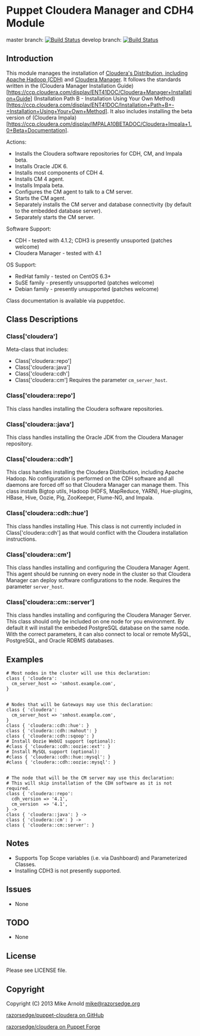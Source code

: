 Puppet Cloudera Manager and CDH4 Module
=======================================

master branch: [![Build Status](https://secure.travis-ci.org/razorsedge/puppet-cloudera.png?branch=master)](http://travis-ci.org/razorsedge/puppet-cloudera)
develop branch: [![Build Status](https://secure.travis-ci.org/razorsedge/puppet-cloudera.png?branch=develop)](http://travis-ci.org/razorsedge/puppet-cloudera)

Introduction
------------

This module manages the installation of [Cloudera's Distribution, including Apache Hadoop (CDH)](http://www.cloudera.com/content/cloudera/en/products/cdh.html) and [Cloudera Manager](http://www.cloudera.com/content/cloudera/en/products/cloudera-manager.html).  It follows the standards written in the (Cloudera Manager Installation Guide)[https://ccp.cloudera.com/display/ENT41DOC/Cloudera+Manager+Installation+Guide] (Installation Path B - Installation Using Your Own Method)[https://ccp.cloudera.com/display/ENT41DOC/Installation+Path+B+-+Installation+Using+Your+Own+Method].  It also includes installing the beta version of (Cloudera Impala)[https://ccp.cloudera.com/display/IMPALA10BETADOC/Cloudera+Impala+1.0+Beta+Documentation].

Actions:

* Installs the Cloudera software repositories for CDH, CM, and Impala beta.
* Installs Oracle JDK 6.
* Installs most components of CDH 4.
* Installs CM 4 agent.
* Installs Impala beta.
* Configures the CM agent to talk to a CM server.
* Starts the CM agent.
* Separately installs the CM server and database connectivity (by default to the embedded database server).
* Separately starts the CM server.

Software Support:

* CDH              - tested with 4.1.2; CDH3 is presently unsuported (patches welcome)
* Cloudera Manager - tested with 4.1

OS Support:

* RedHat family - tested on CentOS 6.3+
* SuSE family   - presently unsupported (patches welcome)
* Debian family - presently unsupported (patches welcome)

Class documentation is available via puppetdoc.

Class Descriptions
------------------

### Class['cloudera']

Meta-class that includes:
* Class['cloudera::repo']
* Class['cloudera::java']
* Class['cloudera::cdh']
* Class['cloudera::cm']
Requires the parameter `cm_server_host`.

### Class['cloudera::repo']

This class handles installing the Cloudera software repositories.

### Class['cloudera::java']

This class handles installing the Oracle JDK from the Cloudera Manager repository.

### Class['cloudera::cdh']

This class handles installing the Cloudera Distribution, including Apache Hadoop.  No configuration is performed on the CDH software and all daemons are forced off so that Cloudera Manager can manage them.  This class installs Bigtop utils, Hadoop (HDFS, MapReduce, YARN), Hue-plugins, HBase, Hive, Oozie, Pig, ZooKeeper, Flume-NG, and Impala.

### Class['cloudera::cdh::hue']

This class handles installing Hue.  This class is not currently included in Class['cloudera::cdh'] as that would conflict with the Cloudera installation instructions.

### Class['cloudera::cm']

This class handles installing and configuring the Cloudera Manager Agent.  This agent should be running on every node in the cluster so that Cloudera Manager can deploy software configurations to the node.  Requires the parameter `server_host`.

### Class['cloudera::cm::server']

This class handles installing and configuring the Cloudera Manager Server.  This class should only be included on one node for you environment.  By default it will install the embeded PostgreSQL database on the same node.  With the correct parameters, it can also connect to local or remote MySQL, PostgreSQL, and Oracle RDBMS databases.


Examples
--------

    # Most nodes in the cluster will use this declaration:
    class { 'cloudera':
      cm_server_host => 'smhost.example.com',
    }


    # Nodes that will be Gateways may use this declaration:
    class { 'cloudera':
      cm_server_host => 'smhost.example.com',
    }
    class { 'cloudera::cdh::hue': }
    class { 'cloudera::cdh::mahout': }
    class { 'cloudera::cdh::sqoop': }
    # Install Oozie WebUI support (optional):
    #class { 'cloudera::cdh::oozie::ext': }
    # Install MySQL support (optional):
    #class { 'cloudera::cdh::hue::mysql': }
    #class { 'cloudera::cdh::oozie::mysql': }


    # The node that will be the CM server may use this declaration:
    # This will skip installation of the CDH software as it is not required.
    class { 'cloudera::repo':
      cdh_version => '4.1',
      cm_version  => '4.1',
    } ->
    class { 'cloudera::java': } ->
    class { 'cloudera::cm': } ->
    class { 'cloudera::cm::server': }


Notes
-----

* Supports Top Scope variables (i.e. via Dashboard) and Parameterized Classes.
* Installing CDH3 is not presently supported.

Issues
------

* None

TODO
----

* None

License
-------

Please see LICENSE file.

Copyright
---------

Copyright (C) 2013 Mike Arnold <mike@razorsedge.org>

[razorsedge/puppet-cloudera on GitHub](https://github.com/razorsedge/puppet-cloudera)

[razorsedge/cloudera on Puppet Forge](http://forge.puppetlabs.com/razorsedge/cloudera)

